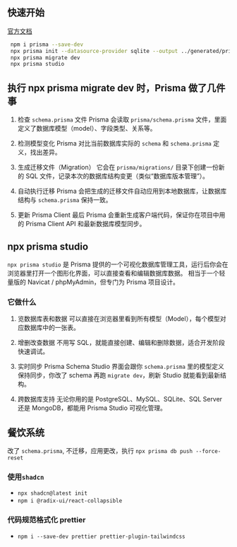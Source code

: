 ## 快速开始
[官方文档](https://www.prisma.io/docs/getting-started/quickstart-sqlite)

```bash
 npm i prisma --save-dev
 npx prisma init --datasource-provider sqlite --output ../generated/prisma
 npx prisma migrate dev
 npx prisma studio
```

## 执行 npx prisma migrate dev 时，Prisma 做了几件事

1. 检查 `schema.prisma` 文件
Prisma 会读取 `prisma/schema.prisma` 文件，里面定义了数据库模型（model）、字段类型、关系等。

2. 检测模型变化
Prisma 对比当前数据库实际的 `schema` 和 `schema.prisma` 定义，找出差异。

3. 生成迁移文件（Migration）
它会在 `prisma/migrations/` 目录下创建一份新的 SQL 文件，记录本次的数据库结构变更（类似“数据库版本管理”）。

4. 自动执行迁移
Prisma 会把生成的迁移文件自动应用到本地数据库，让数据库结构与 `schema.prisma` 保持一致。

5. 更新 Prisma Client
最后 Prisma 会重新生成客户端代码，保证你在项目中用的 Prisma Client API 和最新数据库模型同步。


## npx prisma studio
`npx prisma studio` 是 Prisma 提供的一个可视化数据库管理工具，运行后你会在浏览器里打开一个图形化界面，可以直接查看和编辑数据库数据。
相当于一个轻量版的 Navicat / phpMyAdmin，但专门为 Prisma 项目设计。

### 它做什么

1. 览数据库表和数据
可以直接在浏览器里看到所有模型（Model），每个模型对应数据库中的一张表。

2. 增删改查数据
不用写 SQL，就能直接创建、编辑和删除数据，适合开发阶段快速调试。

3. 实时同步 Prisma Schema
Studio 界面会跟你 `schema.prisma` 里的模型定义保持同步，你改了 schema 再跑 `migrate dev`，刷新 Studio 就能看到最新结构。

4. 跨数据库支持
无论你用的是 PostgreSQL、MySQL、SQLite、SQL Server 还是 MongoDB，都能用 Prisma Studio 可视化管理。



## 餐饮系统
改了 `schema.prisma`, 不迁移，应用更改，执行 `npx prisma db push --force-reset`


### 使用`shadcn`
- `npx shadcn@latest init`
- `npm i @radix-ui/react-collapsible`

### 代码规范格式化 prettier
- `npm i --save-dev prettier prettier-plugin-tailwindcss`

